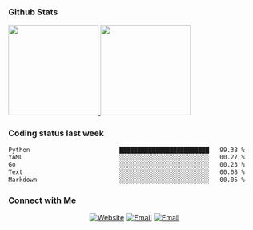 
### Github Stats

<a href="https://github.com/lileixuan">
  <img height="180em" src="https://github-readme-stats.vercel.app/api?username=lileixuan&theme=buefy&show_icons=true" />
  <img height="180em" src="https://github-readme-stats.vercel.app/api/top-langs/?username=lileixuan&theme=buefy&layout=compact" />
</a>

### Coding status last week 

<!--START_SECTION:waka-->

```txt
Python                         █████████████████████████   99.38 %
YAML                           ░░░░░░░░░░░░░░░░░░░░░░░░░   00.27 %
Go                             ░░░░░░░░░░░░░░░░░░░░░░░░░   00.23 %
Text                           ░░░░░░░░░░░░░░░░░░░░░░░░░   00.08 %
Markdown                       ░░░░░░░░░░░░░░░░░░░░░░░░░   00.05 %
```

<!--END_SECTION:waka-->

### Connect with Me 

<p align="center">
<a href="https://www.koomu.cn/"><img alt="Website" src="https://img.shields.io/badge/Website-www.koomu.cn-blue?style=flat-square&logo=google-chrome"></a>
<a href="mailto:lileixuan@gmail.com"><img alt="Email" src="https://img.shields.io/badge/Email-lileixuan@gmail.com-blue?style=flat-square&logo=gmail"></a>
<a href="https://www.koomu.cn/rss/"><img alt="Email" src="https://img.shields.io/badge/RSS-www.koomu.cn%2Frss%2F-blue?style=flat-square&logo=rss"></a>


</p>
